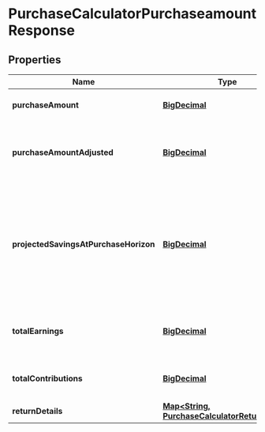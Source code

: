 
# PurchaseCalculatorPurchaseamountResponse

## Properties
Name | Type | Description | Notes
------------ | ------------- | ------------- | -------------
**purchaseAmount** | [**BigDecimal**](BigDecimal.md) | The amount of the major purchase. | 
**purchaseAmountAdjusted** | [**BigDecimal**](BigDecimal.md) | The amount of the major purchase, represented in today&#39;s dollars. | 
**projectedSavingsAtPurchaseHorizon** | [**BigDecimal**](BigDecimal.md) | The total amount of savings that are projected to be available at the purchase horizon, expressed in today’s dollars. | 
**totalEarnings** | [**BigDecimal**](BigDecimal.md) | The total earnings generated over the horizon. | 
**totalContributions** | [**BigDecimal**](BigDecimal.md) | The total contributions added over the horizon. | 
**returnDetails** | [**Map&lt;String, PurchaseCalculatorReturnDetail&gt;**](PurchaseCalculatorReturnDetail.md) |  | 



